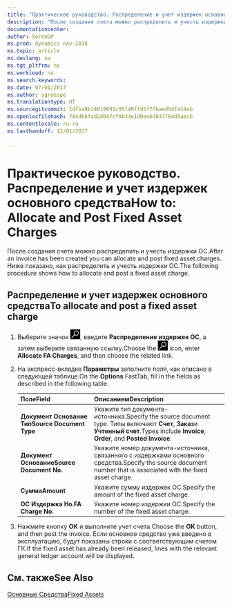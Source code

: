 ```yaml
---
title: "Практическое руководство. Распределение и учет издержек основного средства"
description: "После создания счета можно распределить и учесть издержки ОС."
documentationcenter: 
author: SorenGP
ms.prod: dynamics-nav-2018
ms.topic: article
ms.devlang: na
ms.tgt_pltfrm: na
ms.workload: na
ms.search.keywords: 
ms.date: 07/01/2017
ms.author: sgroespe
ms.translationtype: HT
ms.sourcegitcommit: 1dfba8b14019991c95f40ffd5f7fbaed5df414eb
ms.openlocfilehash: 784db6fad2d047cf9b34e1d0ee6d837764d5aecb
ms.contentlocale: ru-ru
ms.lasthandoff: 12/01/2017

---
```

# <a name="how-to-allocate-and-post-fixed-asset-charges"></a><span data-ttu-id="44072-103">Практическое руководство. Распределение и учет издержек основного средства</span><span class="sxs-lookup"><span data-stu-id="44072-103">How to: Allocate and Post Fixed Asset Charges</span></span>
<span data-ttu-id="44072-104">После создания счета можно распределить и учесть издержки ОС.</span><span class="sxs-lookup"><span data-stu-id="44072-104">After an invoice has been created you can allocate and post fixed asset charges.</span></span> <span data-ttu-id="44072-105">Ниже показано, как распределить и учесть издержки ОС.</span><span class="sxs-lookup"><span data-stu-id="44072-105">The following procedure shows how to allocate and post a fixed asset charge.</span></span>  

## <a name="to-allocate-and-post-a-fixed-asset-charge"></a><span data-ttu-id="44072-106">Распределение и учет издержек основного средства</span><span class="sxs-lookup"><span data-stu-id="44072-106">To allocate and post a fixed asset charge</span></span>  

1.  <span data-ttu-id="44072-107">Выберите значок ![Поиск страницы или отчета](../../media/ui-search/search_small.png "Значок поиска страницы или отчета"), введите **Распределение издержек ОС**, а затем выберите связанную ссылку.</span><span class="sxs-lookup"><span data-stu-id="44072-107">Choose the ![Search for Page or Report](../../media/ui-search/search_small.png "Search for Page or Report icon") icon, enter **Allocate FA Charges**, and then choose the related link.</span></span>  
2.  <span data-ttu-id="44072-108">На экспресс-вкладке **Параметры** заполните поля, как описано в следующей таблице.</span><span class="sxs-lookup"><span data-stu-id="44072-108">On the **Options** FastTab, fill in the fields as described in the following table.</span></span>  

    |<span data-ttu-id="44072-109">Поле</span><span class="sxs-lookup"><span data-stu-id="44072-109">Field</span></span>|<span data-ttu-id="44072-110">Описанием</span><span class="sxs-lookup"><span data-stu-id="44072-110">Description</span></span>|  
    |---------------------------------|---------------------------------------|  
    |<span data-ttu-id="44072-111">**Документ Основание Тип**</span><span class="sxs-lookup"><span data-stu-id="44072-111">**Source Document Type**</span></span>|<span data-ttu-id="44072-112">Укажите тип документа-источника.</span><span class="sxs-lookup"><span data-stu-id="44072-112">Specify the source document type.</span></span> <span data-ttu-id="44072-113">Типы включают **Счет**, **Заказ**и **Учтенный счет**.</span><span class="sxs-lookup"><span data-stu-id="44072-113">Types include **Invoice**, **Order**, and **Posted Invoice**.</span></span>|  
    |<span data-ttu-id="44072-114">**Документ Основание**</span><span class="sxs-lookup"><span data-stu-id="44072-114">**Source Document No.**</span></span>|<span data-ttu-id="44072-115">Укажите номер документа-источника, связанного с издержками основного средства.</span><span class="sxs-lookup"><span data-stu-id="44072-115">Specify the source document number that is associated with the fixed asset charge.</span></span>|  
    |<span data-ttu-id="44072-116">**Сумма**</span><span class="sxs-lookup"><span data-stu-id="44072-116">**Amount**</span></span>|<span data-ttu-id="44072-117">Укажите сумму издержек ОС.</span><span class="sxs-lookup"><span data-stu-id="44072-117">Specify the amount of the fixed asset charge.</span></span>|  
    |<span data-ttu-id="44072-118">**ОС Издержка Но.**</span><span class="sxs-lookup"><span data-stu-id="44072-118">**FA Charge No.**</span></span>|<span data-ttu-id="44072-119">Укажите номер издержки ОС.</span><span class="sxs-lookup"><span data-stu-id="44072-119">Specify the number of the fixed asset charge.</span></span>|  

3.  <span data-ttu-id="44072-120">Нажмите кнопку **ОК** и выполните учет счета.</span><span class="sxs-lookup"><span data-stu-id="44072-120">Choose the **OK** button, and then post the invoice.</span></span> <span data-ttu-id="44072-121">Если основное средство уже введено в эксплуатацию, будут показаны строки с соответствующим счетом ГК.</span><span class="sxs-lookup"><span data-stu-id="44072-121">If the fixed asset has already been released, lines with the relevant general ledger account will be displayed.</span></span>  

## <a name="see-also"></a><span data-ttu-id="44072-122">См. также</span><span class="sxs-lookup"><span data-stu-id="44072-122">See Also</span></span>
[<span data-ttu-id="44072-123">Основные Средства</span><span class="sxs-lookup"><span data-stu-id="44072-123">Fixed Assets</span></span>](../../fa-manage.md) 

